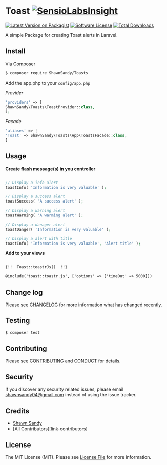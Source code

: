 #  Toast [![SensioLabsInsight](https://insight.sensiolabs.com/projects/d2056d6a-d13e-487c-b0c7-087d9862bdbc/small.png)](https://insight.sensiolabs.com/projects/d2056d6a-d13e-487c-b0c7-087d9862bdbc)

[![Latest Version on Packagist][ico-version]][link-packagist]
[![Software License][ico-license]](LICENSE.md)
[![Total Downloads][ico-downloads]][link-downloads]


A simple Package for creating Toast alerts in Laravel.

## Install

Via Composer

``` bash
$ composer require ShawnSandy/Toasts
```

Add the app.php to your `config/app.php`


*Provider*

``` php 
'providers' => [
ShawnSandy\Toasts\ToastProvider::class,
];
```

*Facade*

``` php
'aliases' => [
'Toast' => ShawnSandy\Toasts\App\ToastsFacade::class,
]
```



## Usage

__Create flash message(s) in you controller__

``` php

// Display a info alert
toastInfo( 'Information is very valuable' );

// Display a success alert
toastSuccess( 'A success alert' );

// Display a warning alert
toastWarning( 'A warming alert' );

// Display a danager alert
toastDanger( 'Information is very valuable' );

// Display a alert with title
toastInfo( 'Information is very valuable', 'Alert title' );

```

__Add to your views__

``` html

{!!  Toast::toastrJs()  !!}

@include('toast::toastr.js', ['options' => ['timeOut' => 5000]])

```

## Change log

Please see [CHANGELOG](CHANGELOG.md) for more information what has changed recently.

## Testing

``` bash
$ composer test
```

## Contributing

Please see [CONTRIBUTING](CONTRIBUTING.md) and [CONDUCT](CONDUCT.md) for details.

## Security

If you discover any security related issues, please email shawnsandy04@gmail.com instead of using the issue tracker.

## Credits

- [Shawn Sandy][link-author]
- [All Contributors][link-contributors]

## License

The MIT License (MIT). Please see [License File](LICENSE.md) for more information.

[ico-version]: https://img.shields.io/packagist/shawn-sandy/toast.svg?style=flat-square
[ico-license]: https://img.shields.io/badge/license-MIT-brightgreen.svg?style=flat-square
[ico-travis]: https://img.shields.io/travis//toast/master.svg?style=flat-square
[ico-scrutinizer]: https://img.shields.io/scrutinizer/coverage/g/Toast.svg?style=flat-square
[ico-code-quality]: https://img.shields.io/scrutinizer/g/Toast.svg?style=flat-square
[ico-downloads]: https://img.shields.io/packagist/shawn-sandy/toast.svg?style=flat-square

[link-packagist]: https://packagist.org/shawn-sandy/toast
[link-travis]: https://travis-ci.org/Toast
[link-scrutinizer]: https://scrutinizer-ci.com/g/toast/code-structure
[link-code-quality]: https://scrutinizer-ci.com/g/toast
[link-downloads]: https://packagist.org/shawn-sandy/toast
[link-author]: https://github.com/shawnsandy

